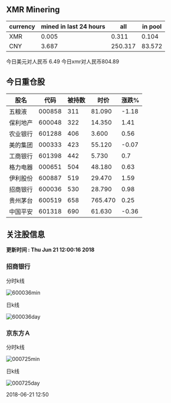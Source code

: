 ## XMR Minering

|currency|mined in last 24 hours|all|in pool|
|---|---|---|---|
|XMR|0.005|0.311|0.104|
|CNY|3.687|250.317|83.572|

今日美元对人民币 6.49	今日xmr对人民币804.89


## 今日重仓股 

|股名|代码|被持数|时价|涨跌%|
|---|---|---|---|---|
|五粮液|000858|311|81.090|-1.18|
|保利地产|600048|322|14.350|1.41|
|农业银行|601288|406|3.600|0.56|
|美的集团|000333|423|55.120|-0.07|
|工商银行|601398|442|5.730|0.7|
|格力电器|000651|504|48.180|0.63|
|伊利股份|600887|519|29.470|1.59|
|招商银行|600036|530|28.790|0.98|
|贵州茅台|600519|658|765.470|0.25|
|中国平安|601318|690|61.630|-0.36|

## 关注股信息
**更新时间 : Thu Jun 21 12:00:16 2018**
### 招商银行 
分时k线

![600036min](http://image.sinajs.cn/newchart/min/n/sh600036.gif)

日k线

![600036day](http://image.sinajs.cn/newchart/daily/n/sh600036.gif)

### 京东方Ａ 
分时k线

![000725min](http://image.sinajs.cn/newchart/min/n/sz000725.gif)

日k线

![000725day](http://image.sinajs.cn/newchart/daily/n/sz000725.gif)

2018-06-21 12:50
